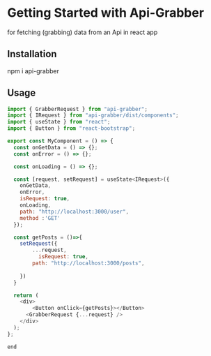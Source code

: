 # Getting Started with Api-Grabber

for fetching (grabbing) data from an Api in react app

## Installation
npm i api-grabber

## Usage

```javascript
import { GrabberRequest } from "api-grabber";
import { IRequest } from "api-grabber/dist/components";
import { useState } from "react";
import { Button } from "react-bootstrap";

export const MyComponent = () => {
  const onGetData = () => {};
  const onError = () => {};

  const onLoading = () => {};

  const [request, setRequest] = useState<IRequest>({
    onGetData,
    onError,
    isRequest: true,
    onLoading,
    path: "http://localhost:3000/user",
    method :'GET'
  });

  const getPosts = ()=>{
    setRequest({
        ...request,
          isRequest: true,
        path: "http://localhost:3000/posts",
  
    })
  }

  return (
    <div>
        <Button onClick={getPosts}></Button>
      <GrabberRequest {...request} />
    </div>
  );
};

end
```
